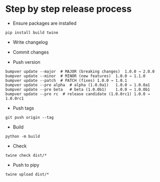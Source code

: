 
# Step by step release process

* Ensure packages are installed
```
pip install build twine
```

* Write changelog

* Commit changes

* Push version

```
bumpver update --major	# MAJOR (breaking changes)	1.0.0 → 2.0.0
bumpver update --minor	# MINOR (new features)	1.0.0 → 1.1.0
bumpver update --patch	# PATCH (fixes)	1.0.0 → 1.0.1
bumpver update --pre alpha	# alpha (1.0.0a1)	1.0.0 → 1.0.0a1
bumpver update --pre beta	# beta (1.0.0b1)	1.0.0 → 1.0.0b1
bumpver update --pre rc  # release candidate (1.0.0rc1)	1.0.0 → 1.0.0rc1
```

* Push tags

```
git push origin --tag
```

* Build

```
python -m build
```

* Check

```
twine check dist/*
```

* Push to pipy

```
twine upload dist/*
```
